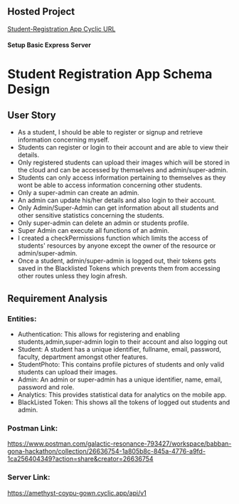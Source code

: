 ## Hosted Project

[Student-Registration App Cyclic URL](https://amethyst-coypu-gown.cyclic.app/api/v1)

#### Setup Basic Express Server

# Student Registration App Schema Design

## User Story

- As a student, I should be able to register or signup and retrieve information concerning myself. 
- Students can register or login to their account and are able to view their details. 
- Only registered students can upload their images which will be stored in the cloud and can be accessed by themselves and admin/super-admin.
- Students can only access information pertaining to themselves as they wont be able to access information concerning other students.
- Only a super-admin can create an admin. 
- An admin can update his/her details and also login to their account.
- Only Admin/Super-Admin can get information about all students and other sensitive statistics concerning the students.
- Only super-admin can delete an admin or students profile. 
- Super Admin can execute all functions of an admin.
- I created a checkPermissions function which limits the access of students' resources by anyone except the owner of the resource or admin/super-admin.
- Once a student, admin/super-admin is logged out, their tokens gets saved in the Blacklisted Tokens which prevents them from accessing other routes unless they login afresh.

## Requirement Analysis

### Entities:

- Authentication: This allows for registering and enabling students,admin,super-admin login to their account and also logging out
- Student: A student has a unique identifier, fullname, email, password, faculty, department amongst other features.
- StudentPhoto: This contains profile pictures of students and only valid students can upload their images.
- Admin: An admin or super-admin has a unique identifier, name, email, password and role.
- Analytics: This provides statistical data for analytics on the mobile app.
- BlackListed Token: This shows all the tokens of logged out students and admin.


### Postman Link:
https://www.postman.com/galactic-resonance-793427/workspace/babban-gona-hackathon/collection/26636754-1a805b8c-845a-4776-a9fd-1ca256404349?action=share&creator=26636754

### Server Link:
https://amethyst-coypu-gown.cyclic.app/api/v1

